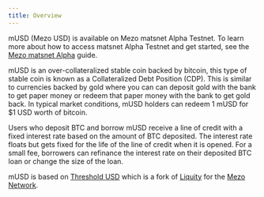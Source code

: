 ```yaml
---
title: Overview
---
```


mUSD (Mezo USD) is available on Mezo matsnet Alpha Testnet. To learn more about how to access matsnet Alpha Testnet and get started, see the [Mezo matsnet Alpha](/docs/users/getting-started/mezo-matsnet-alpha-testnet) guide.

mUSD is an over-collateralized stable coin backed by bitcoin, this type of stable coin is known as a Collateralized Debt Position (CDP). This is similar to currencies backed by gold where you can can deposit gold with the bank to get paper money or redeem that paper money with the bank to get gold back. In typical market conditions, mUSD holders can redeem 1 mUSD for $1 USD worth of bitcoin.

Users who deposit BTC and borrow mUSD receive a line of credit with a fixed interest rate based on the amount of BTC deposited. The interest rate floats but gets fixed for the life of the line of credit when it is opened. For a small fee, borrowers can refinance the interest rate on their deposited BTC loan or change the size of the loan.

mUSD is based on [Threshold USD](https://github.com/Threshold-USD/dev) which is a fork of [Liquity](https://github.com/liquity/dev) for the [Mezo Network](https://mezo.org).

